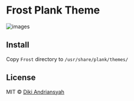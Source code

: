 # Frost Plank Theme
![images](http://i.imgbox.com/VycKRPO7.png)

## Install
Copy `Frost` directory to `/usr/share/plank/themes/`

## License

MIT © [Diki Andriansyah](https://dikiaap.id)
